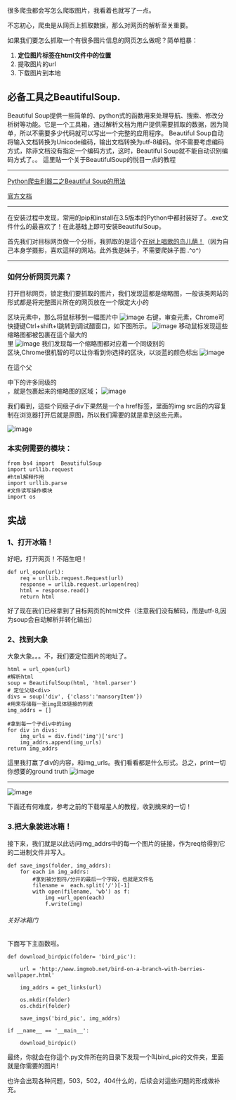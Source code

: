 很多爬虫都会写怎么爬取图片，我看着也就写了一点。

不忘初心，爬虫是从网页上抓取数据，那么对网页的解析至关重要。

如果我们要怎么抓取一个有很多图片信息的网页怎么做呢？简单粗暴：



1.  **定位图片标签在html文件中的位置**
1. 提取图片的url
1. 下载图片到本地

## 必备工具之BeautifulSoup.
Beautiful Soup提供一些简单的、python式的函数用来处理导航、搜索、修改分析树等功能。它是一个工具箱，通过解析文档为用户提供需要抓取的数据，因为简单，所以不需要多少代码就可以写出一个完整的应用程序。
Beautiful Soup自动将输入文档转换为Unicode编码，输出文档转换为utf-8编码。你不需要考虑编码方式，除非文档没有指定一个编码方式，这时，Beautiful Soup就不能自动识别编码方式了。。
這里贴一个关于BeautifulSoup的悦目一点的教程

---

[Python爬虫利器二之Beautiful Soup的用法](http://cuiqingcai.com/1319.html)

[官方文档](https://www.crummy.com/software/BeautifulSoup/bs4/doc/index.zh.html#id17)

---

在安装过程中发现，常用的pip和install在3.5版本的Python中都封装好了。.exe文件什么的最喜欢了！在此基础上即可安装BeautifulSoup。

首先我们对目标网页做一个分析，我抓取的是這个[在树上唱歌的鸟儿萌！](http://www.imgmob.net/bird-on-a-branch-with-berries-wallpaper.html)（因为自己本身学摄影，喜欢這样的网站。此外我是妹子，不需要爬妹子图 \.\^o^）

---
### 如何分析网页元素？
打开目标网页，锁定我们要抓取的图片，我们发现這都是缩略图，一般该类网站的形式都是将完整图片所在的网页放在一个限定大小的<div>区块元素中，那么将鼠标移到一幅图片中
![image](http://7xq62e.com1.z0.glb.clouddn.com/web_spider(2)QQ%E6%88%AA%E5%9B%BE20160524202154.jpg)
右键，审查元素，Chrome可快捷键Ctrl+shift+I跳转到调试醋窗口，如下图所示。
![image](http://7xq62e.com1.z0.glb.clouddn.com/web_spider(2)href.jpg)
移动鼠标发现這些缩略图都被包裹在這个最大的<div>里
![image](http://7xq62e.com1.z0.glb.clouddn.com/web_spider(2)all.jpg)
我们发现每一个缩略图都对应着一个同级别的<div>区块,Chrome很机智的可以让你看到你选择的区块，以淡蓝的颜色标出
![image](http://7xq62e.com1.z0.glb.clouddn.com/web_spider(2)child_example.jpg)


在這个父<div>中下的许多同级的<div>，就是包裹起来的缩略图的区域；
![image](http://7xq62e.com1.z0.glb.clouddn.com/web_spider(2)child_example.jpg)


我们看到，這些个同级子div下果然是一个a href标签，里面的img src后的内容复制在浏览器打开后就是原图，所以我们需要的就是拿到这些元素。

![image](http://7xq62e.com1.z0.glb.clouddn.com/web_spider(2)href.jpg)


### 本实例需要的模块：
    from bs4 import  BeautifulSoup
    import urllib.request
    #html解释作用
    import urllib.parse
    #文件读写操作模块
    import os
    
## 实战
    
### 1、打开冰箱！
好吧，打开网页！不陌生吧！

    def url_open(url):
        req = urllib.request.Request(url)
        response = urllib.request.urlopen(req)
        html = response.read()
        return html

好了现在我们已经拿到了目标网页的html文件（注意我们没有解码，而是utf-8,因为soup会自动解析并转化输出）

### 2、找到大象
大象大象。。。不，我们要定位图片的地址了。

    html = url_open(url)
    #解析html
    soup = BeautifulSoup(html, 'html.parser')
    # 定位父级<div>
    divs = soup('div', {'class':'mansoryItem'})
    #用来存储每一张img具体链接的列表
    img_addrs = []
    
    #拿到每一个子div中的img
    for div in divs:
        img_urls = div.find('img')['src']
        img_addrs.append(img_urls)
    return img_addrs
這里我打赢了div的内容，和img_urls。我们看看都是什么形式。总之，print一切你想要的ground truth
![image](http://7xq62e.com1.z0.glb.clouddn.com/web_spider(2)divs.jpg)

---

![image](http://7xq62e.com1.z0.glb.clouddn.com/web_spider(2)img_linl.jpg)

下面还有何难度，参考之前的下载喵星人的教程，收到擒来的一切！

### 3.把大象装进冰箱！

接下来，我们就是以此访问img_addrs中的每一个图片的链接，作为req给得到它的二进制文件并写入。
    
    def save_imgs(folder, img_addrs):
        for each in img_addrs:
            #拿到被分割符/分开的最后一个字段，也就是文件名
            filename =  each.split('/')[-1]
            with open(filename, 'wb') as f:
                img =url_open(each)
                f.write(img)
                
###### 关好冰箱门

下面写下主函数啦。
    
    def download_birdpic(folder= 'bird_pic'):

        url = 'http://www.imgmob.net/bird-on-a-branch-with-berries-wallpaper.html'
    
        img_addrs = get_links(url)
        
        os.mkdir(folder)
        os.chdir(folder)
        
        save_imgs('bird_pic', img_addrs)
    
    if __name__ == '__main__':

        download_birdpic()
        
最终，你就会在你這个.py文件所在的目录下发现一个叫bird_pic的文件夹，里面就是你需要的图片!

也许会出现各种问题，503，502，404什么的，后续会对這些问题的形成做补充。

        

    





